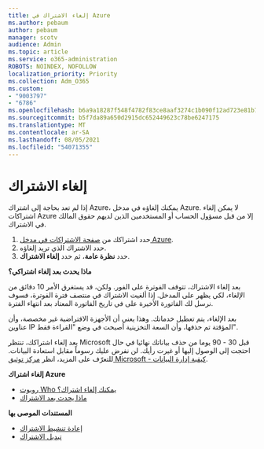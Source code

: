 ```yaml
---
title: إلغاء الاشتراك في Azure
ms.author: pebaum
author: pebaum
manager: scotv
audience: Admin
ms.topic: article
ms.service: o365-administration
ROBOTS: NOINDEX, NOFOLLOW
localization_priority: Priority
ms.collection: Adm_O365
ms.custom:
- "9003797"
- "6786"
ms.openlocfilehash: b6a9a18287f548f4782f83ce8aaf3274c1b090f12ad723e81b72b40aec47d812
ms.sourcegitcommit: b5f7da89a650d2915dc652449623c78be6247175
ms.translationtype: MT
ms.contentlocale: ar-SA
ms.lasthandoff: 08/05/2021
ms.locfileid: "54071355"
---
```

# <a name="cancel-subscription"></a>إلغاء الاشتراك

إذا لم تعد بحاجة إلى اشتراك Azure، يمكنك إلغاؤه في مدخل Azure. لا يمكن إلغاء اشتراكات Azure إلا من قبل مسؤول الحساب أو المستخدمين الذين لديهم حقوق المالك في الاشتراك.

1. حدد اشتراكك من [صفحة الاشتراكات في مدخل Azure](https://portal.azure.com/#blade/Microsoft_Azure_Billing/SubscriptionsBlade).
2. حدد الاشتراك الذي تريد إلغاؤه.
3. حدد **نظرة عامة**، ثم حدد **إلغاء الاشتراك**.

**ماذا يحدث بعد إلغاء اشتراكي؟**

بعد إلغاء الاشتراك، تتوقف الفوترة على الفور. ولكن، قد يستغرق الأمر 10 دقائق من الإلغاء، لكي يظهر على المدخل. إذا ألغيت الاشتراك في منتصف فترة الفوترة، فسوف نرسل لك الفاتورة الأخيرة على في تاريخ الفاتورة المعتاد بعد انتهاء الفترة.

بعد الإلغاء، يتم تعطيل خدماتك. وهذا يعني أن الأجهزة الافتراضية غير مخصصة، وأن عناوين IP المؤقتة تم حذفها، وأن السعة التخزينية أصبحت في وضع "القراءة فقط".

بعد إلغاء اشتراكك، تنتظر Microsoft قبل 30 - 90 يوما من حذف بياناتك نهائيا في حال احتجت إلى الوصول إليها أو غيرت رأيك. لن نفرض عليك رسوماً مقابل استعادة البيانات. للتعرّف على المزيد، انظر [مركز توثيق Microsoft - كيفية إدارة البيانات](https://go.microsoft.com/fwLink/p/?LinkID=822930&clcid=0x409).

**إلغاء اشتراك Azure**

- [روبوت Who يمكنك إلغاء اشتراك؟](https://docs.microsoft.com/azure/billing/billing-how-to-cancel-azure-subscription?WT.mc_id=Portal-Microsoft_Azure_Support#who-can-cancel-a-subscription)
- [ماذا يحدث بعد الاشتراك](https://docs.microsoft.com/azure/billing/billing-how-to-cancel-azure-subscription?WT.mc_id=Portal-Microsoft_Azure_Support#what-happens-after-i-cancel-my-subscription)

**المستندات الموصى بها**

- [إعادة تنشيط الاشتراك](https://docs.microsoft.com/azure/billing/billing-how-to-cancel-azure-subscription?WT.mc_id=Portal-Microsoft_Azure_Support#reactivate-subscription)
- [تبديل الاشتراك](https://docs.microsoft.com/azure/billing/billing-how-to-switch-azure-offer?WT.mc_id=Portal-Microsoft_Azure_Support)